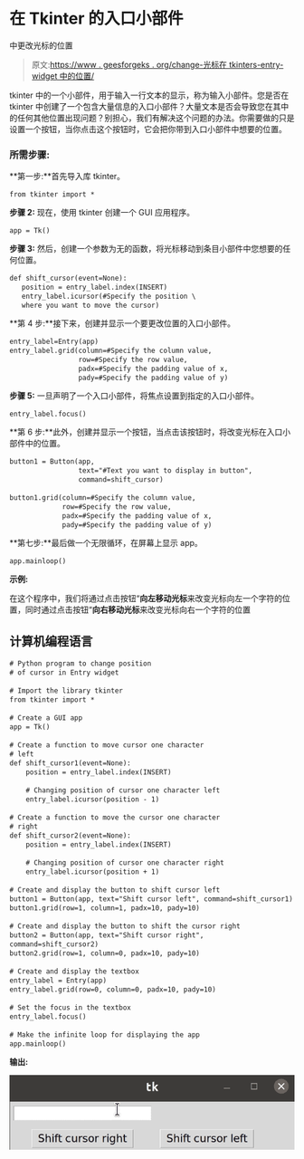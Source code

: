 # 在 Tkinter 的入口小部件

中更改光标的位置

> 原文:[https://www . geesforgeks . org/change-光标在 tkinters-entry-widget 中的位置/](https://www.geeksforgeeks.org/change-the-position-of-cursor-in-tkinters-entry-widget/)

tkinter 中的一个小部件，用于输入一行文本的显示，称为输入小部件。您是否在 tkinter 中创建了一个包含大量信息的入口小部件？大量文本是否会导致您在其中的任何其他位置出现问题？别担心，我们有解决这个问题的办法。你需要做的只是设置一个按钮，当你点击这个按钮时，它会把你带到入口小部件中想要的位置。

### 所需步骤:

**第一步:**首先导入库 tkinter。

```
from tkinter import *
```

**步骤 2:** 现在，使用 tkinter 创建一个 GUI 应用程序。

```
app = Tk()
```

**步骤 3:** 然后，创建一个参数为无的函数，将光标移动到条目小部件中您想要的任何位置。

```
def shift_cursor(event=None):
   position = entry_label.index(INSERT)
   entry_label.icursor(#Specify the position \
   where you want to move the cursor)
```

**第 4 步:**接下来，创建并显示一个要更改位置的入口小部件。

```
entry_label=Entry(app)
entry_label.grid(column=#Specify the column value, 
                 row=#Specify the row value, 
                 padx=#Specify the padding value of x, 
                 pady=#Specify the padding value of y)
```

**步骤 5:** 一旦声明了一个入口小部件，将焦点设置到指定的入口小部件。

```
entry_label.focus()
```

**第 6 步:**此外，创建并显示一个按钮，当点击该按钮时，将改变光标在入口小部件中的位置。

```
button1 = Button(app, 
                 text="#Text you want to display in button", 
                 command=shift_cursor)

button1.grid(column=#Specify the column value, 
             row=#Specify the row value, 
             padx=#Specify the padding value of x, 
             pady=#Specify the padding value of y)
```

**第七步:**最后做一个无限循环，在屏幕上显示 app。

```
app.mainloop()
```

**示例:**

在这个程序中，我们将通过点击按钮“**向左移动光标**来改变光标向左一个字符的位置，同时通过点击按钮“**向右移动光标**来改变光标向右一个字符的位置

## 计算机编程语言

```
# Python program to change position
# of cursor in Entry widget

# Import the library tkinter
from tkinter import *

# Create a GUI app
app = Tk()

# Create a function to move cursor one character
# left
def shift_cursor1(event=None):
    position = entry_label.index(INSERT)

    # Changing position of cursor one character left
    entry_label.icursor(position - 1)

# Create a function to move the cursor one character
# right
def shift_cursor2(event=None):
    position = entry_label.index(INSERT)

    # Changing position of cursor one character right
    entry_label.icursor(position + 1)

# Create and display the button to shift cursor left
button1 = Button(app, text="Shift cursor left", command=shift_cursor1)
button1.grid(row=1, column=1, padx=10, pady=10)

# Create and display the button to shift the cursor right
button2 = Button(app, text="Shift cursor right", command=shift_cursor2)
button2.grid(row=1, column=0, padx=10, pady=10)

# Create and display the textbox
entry_label = Entry(app)
entry_label.grid(row=0, column=0, padx=10, pady=10)

# Set the focus in the textbox
entry_label.focus()

# Make the infinite loop for displaying the app
app.mainloop()
```

**输出:**

![shift cursor python tkinter](img/4d4b9dbb529c0f7e51bf5ee243d94a84.png)